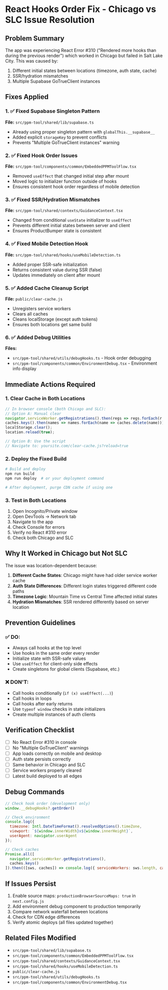 # React Hooks Order Fix - Chicago vs SLC Issue Resolution

## Problem Summary
The app was experiencing React Error #310 ("Rendered more hooks than during the previous render") which worked in Chicago but failed in Salt Lake City. This was caused by:
1. Different initial states between locations (timezone, auth state, cache)
2. SSR/hydration mismatches
3. Multiple Supabase GoTrueClient instances

## Fixes Applied

### 1. ✅ Fixed Supabase Singleton Pattern
**File:** `src/ppm-tool/shared/lib/supabase.ts`
- Already using proper singleton pattern with `globalThis.__supabase__`
- Added explicit `storageKey` to prevent conflicts
- Prevents "Multiple GoTrueClient instances" warning

### 2. ✅ Fixed Hook Order Issues
**File:** `src/ppm-tool/components/common/EmbeddedPPMToolFlow.tsx`
- Removed `useEffect` that changed initial step after mount
- Moved logic to initializer function outside of hooks
- Ensures consistent hook order regardless of mobile detection

### 3. ✅ Fixed SSR/Hydration Mismatches
**File:** `src/ppm-tool/shared/contexts/GuidanceContext.tsx`
- Changed from conditional `useState` initializer to `useEffect`
- Prevents different initial states between server and client
- Ensures ProductBumper state is consistent

### 4. ✅ Fixed Mobile Detection Hook
**File:** `src/ppm-tool/shared/hooks/useMobileDetection.ts`
- Added proper SSR-safe initialization
- Returns consistent value during SSR (false)
- Updates immediately on client after mount

### 5. ✅ Added Cache Cleanup Script
**File:** `public/clear-cache.js`
- Unregisters service workers
- Clears all caches
- Cleans localStorage (except auth tokens)
- Ensures both locations get same build

### 6. ✅ Added Debug Utilities
**Files:** 
- `src/ppm-tool/shared/utils/debugHooks.ts` - Hook order debugging
- `src/ppm-tool/components/common/EnvironmentDebug.tsx` - Environment info display

## Immediate Actions Required

### 1. Clear Cache in Both Locations
```javascript
// In browser console (both Chicago and SLC):
// Option A: Manual clear
navigator.serviceWorker.getRegistrations().then(regs => regs.forEach(r => r.unregister()));
caches.keys().then(names => names.forEach(name => caches.delete(name)));
localStorage.clear();
location.reload(true);

// Option B: Use the script
// Navigate to: yoursite.com/clear-cache.js?reload=true
```

### 2. Deploy the Fixed Build
```bash
# Build and deploy
npm run build
npm run deploy  # or your deployment command

# After deployment, purge CDN cache if using one
```

### 3. Test in Both Locations
1. Open Incognito/Private window
2. Open DevTools → Network tab
3. Navigate to the app
4. Check Console for errors
5. Verify no React #310 error
6. Check both Chicago and SLC

## Why It Worked in Chicago but Not SLC

The issue was location-dependent because:

1. **Different Cache States**: Chicago might have had older service worker cache
2. **Auth State Differences**: Different login states triggered different code paths
3. **Timezone Logic**: Mountain Time vs Central Time affected initial states
4. **Hydration Mismatches**: SSR rendered differently based on server location

## Prevention Guidelines

### ✅ DO:
- Always call hooks at the top level
- Use hooks in the same order every render
- Initialize state with SSR-safe values
- Use `useEffect` for client-only side effects
- Create singletons for global clients (Supabase, etc.)

### ❌ DON'T:
- Call hooks conditionally (`if (x) useEffect(...)`)
- Call hooks in loops
- Call hooks after early returns
- Use `typeof window` checks in state initializers
- Create multiple instances of auth clients

## Verification Checklist

- [ ] No React Error #310 in console
- [ ] No "Multiple GoTrueClient" warnings
- [ ] App loads correctly on mobile and desktop
- [ ] Auth state persists correctly
- [ ] Same behavior in Chicago and SLC
- [ ] Service workers properly cleared
- [ ] Latest build deployed to all edges

## Debug Commands

```javascript
// Check hook order (development only)
window.__debugHooks?.getOrder()

// Check environment
console.log({
  timezone: Intl.DateTimeFormat().resolvedOptions().timeZone,
  viewport: `${window.innerWidth}x${window.innerHeight}`,
  userAgent: navigator.userAgent
});

// Check caches
Promise.all([
  navigator.serviceWorker.getRegistrations(),
  caches.keys()
]).then(([sws, caches]) => console.log({ serviceWorkers: sws.length, caches: caches.length }));
```

## If Issues Persist

1. Enable source maps: `productionBrowserSourceMaps: true` in `next.config.js`
2. Add environment debug component to production temporarily
3. Compare network waterfall between locations
4. Check for CDN edge differences
5. Verify atomic deploys (all files updated together)

## Related Files Modified
- `src/ppm-tool/shared/lib/supabase.ts`
- `src/ppm-tool/components/common/EmbeddedPPMToolFlow.tsx`
- `src/ppm-tool/shared/contexts/GuidanceContext.tsx`
- `src/ppm-tool/shared/hooks/useMobileDetection.ts`
- `public/clear-cache.js`
- `src/ppm-tool/shared/utils/debugHooks.ts`
- `src/ppm-tool/components/common/EnvironmentDebug.tsx`
